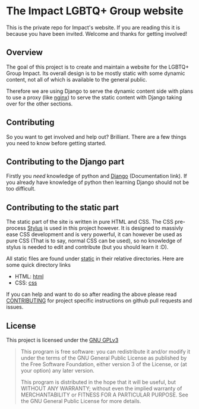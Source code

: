 The Impact LGBTQ+ Group website
===============================

This is the private repo for Impact's website. If you are reading this it is because you have been invited. Welcome and
thanks for getting involved!

Overview
--------
The goal of this project is to create and maintain a website for the LGBTQ+ Group Impact. Its overall design is to be 
mostly static with some dynamic content, not all of which is available to the general public.

Therefore we are using Django to serve the dynamic content side with plans to use a proxy (like 
[nginx](https://www.nginx.com/)) to serve the static content with Django taking over for the other sections.

Contributing
------------
So you want to get involved and help out? Brilliant. There are a few things you need to know before getting started.


Contributing to the Django part
--------------------------------
Firstly you _need_ knowledge of python and [Django](https://django-simple-menu.readthedocs.io/en/latest/)
(Documentation link). If you already have knowledge of python then learning Django should not be too difficult. 


Contributing to the static part
-------------------------------
The static part of the site is written in pure HTML and CSS. The CSS pre-process [Stylus](https://stylus-lang.com/) is
used in this project however. It is designed to massivly ease CSS development and is very powerful, it can however be
used as pure CSS (That is to say, normal CSS can be used), so no knowledge of stylus is needed to edit and contribute 
(but you should learn it :D).

All static files are found under [static](/static/) in their relative directories. Here are some quick directory links
- HTML: [html](/static/html/)
- CSS: [css](/static/css/) 

If you can help and want to do so after reading the above please read [CONTRIBUTING](CONTRIBUTING.md) for project 
specific instructions on github pull requests and issues. 

License
-------
This project is licensed under the [GNU GPLv3](https://www.gnu.org/licenses/gpl-3.0.en.html)
>   This program is free software: you can redistribute it and/or modify
    it under the terms of the GNU General Public License as published by
    the Free Software Foundation, either version 3 of the License, or
    (at your option) any later version.
>
>   This program is distributed in the hope that it will be useful,
    but WITHOUT ANY WARRANTY; without even the implied warranty of
    MERCHANTABILITY or FITNESS FOR A PARTICULAR PURPOSE.  See the
    GNU General Public License for more details.

